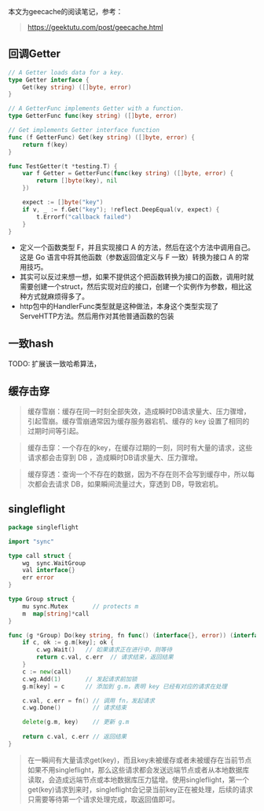本文为geecache的阅读笔记，参考：
> https://geektutu.com/post/geecache.html

## 回调Getter

```go
// A Getter loads data for a key.
type Getter interface {
	Get(key string) ([]byte, error)
}

// A GetterFunc implements Getter with a function.
type GetterFunc func(key string) ([]byte, error)

// Get implements Getter interface function
func (f GetterFunc) Get(key string) ([]byte, error) {
	return f(key)
}

```

```go
func TestGetter(t *testing.T) {
	var f Getter = GetterFunc(func(key string) ([]byte, error) {
		return []byte(key), nil
	})

	expect := []byte("key")
	if v, _ := f.Get("key"); !reflect.DeepEqual(v, expect) {
		t.Errorf("callback failed")
	}
}
```

- 定义一个函数类型 F，并且实现接口 A 的方法，然后在这个方法中调用自己。这是 Go 语言中将其他函数（参数返回值定义与 F 一致）转换为接口 A 的常用技巧。
- 其实可以反过来想一想，如果不提供这个把函数转换为接口的函数，调用时就需要创建一个struct，然后实现对应的接口，创建一个实例作为参数，相比这种方式就麻烦得多了。
- http包中的HandlerFunc类型就是这种做法，本身这个类型实现了ServeHTTP方法。然后用作对其他普通函数的包装

## 一致hash

TODO:
扩展该一致哈希算法，

## 缓存击穿

> 缓存雪崩：缓存在同一时刻全部失效，造成瞬时DB请求量大、压力骤增，引起雪崩。缓存雪崩通常因为缓存服务器宕机、缓存的 key 设置了相同的过期时间等引起。

> 缓存击穿：一个存在的key，在缓存过期的一刻，同时有大量的请求，这些请求都会击穿到 DB ，造成瞬时DB请求量大、压力骤增。

> 缓存穿透：查询一个不存在的数据，因为不存在则不会写到缓存中，所以每次都会去请求 DB，如果瞬间流量过大，穿透到 DB，导致宕机。

## singleflight

```go
package singleflight

import "sync"

type call struct {
	wg  sync.WaitGroup
	val interface{}
	err error
}

type Group struct {
	mu sync.Mutex       // protects m
	m  map[string]*call
}

func (g *Group) Do(key string, fn func() (interface{}, error)) (interface{}, error) {
	if c, ok := g.m[key]; ok {
		c.wg.Wait()   // 如果请求正在进行中，则等待
		return c.val, c.err  // 请求结束，返回结果
	}
	c := new(call)
	c.wg.Add(1)       // 发起请求前加锁
	g.m[key] = c      // 添加到 g.m，表明 key 已经有对应的请求在处理

	c.val, c.err = fn() // 调用 fn，发起请求
	c.wg.Done()         // 请求结束

    delete(g.m, key)    // 更新 g.m
    
	return c.val, c.err // 返回结果
}
```

> 在一瞬间有大量请求get(key)，而且key未被缓存或者未被缓存在当前节点 如果不用singleflight，那么这些请求都会发送远端节点或者从本地数据库读取，会造成远端节点或本地数据库压力猛增。使用singleflight，第一个get(key)请求到来时，singleflight会记录当前key正在被处理，后续的请求只需要等待第一个请求处理完成，取返回值即可。
